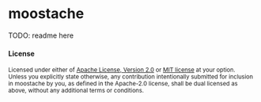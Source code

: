 # moostache

TODO: readme here

#### License

<sup>
Licensed under either of <a href="LICENSE-APACHE">Apache License, Version 2.0</a> or <a href="LICENSE-MIT">MIT license</a> at your option.
</sup>

<br>

<sub>
Unless you explicitly state otherwise, any contribution intentionally submitted for inclusion in moostache by you, as defined in the Apache-2.0 license, shall be dual licensed as above, without any additional terms or conditions.
</sub>
